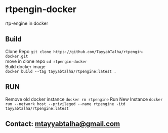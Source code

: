 # rtpengin-docker
rtp-engine in docker

## Build  
Clone Repo `git clone https://github.com/TayyabTalha/rtpengin-docker.git`  
move in clone repo `cd rtpengin-docker`  
Build docker image  
`docker build --tag tayyabtalha/rtpengine:latest .` 

## RUN  
Remove old docker instance `docker rm rtpengine` 
Run New Instance `docker run --network host --privileged --name rtpengine -itd tayyabtalha/rtpengine:latest` 

## Contact: mtayyabtalha@gmail.com
